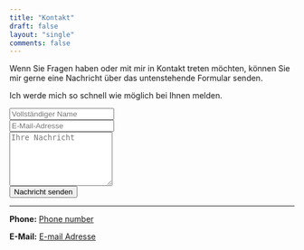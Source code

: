 ```yaml
---
title: "Kontakt"
draft: false
layout: "single"
comments: false
---
```

<div class="contact-container">
  <p>Wenn Sie Fragen haben oder mit mir in Kontakt treten möchten,
  können Sie mir gerne eine Nachricht über das untenstehende Formular senden.</p>
  <p>Ich werde mich so schnell wie möglich bei Ihnen melden.</p>
  <form target="_blank" action="https://formspree.io/f/xnnpdwkj" method="POST">
    <div class="form-group">
        <div class="form-row">
            <div class="col">
                <input type="text" name="name" class="form-control" placeholder="Vollständiger Name" required>
            </div>
            <div class="col">
                <input type="email" name="email" class="form-control" placeholder="E-Mail-Adresse" required>
            </div>
        </div>
    </div>
  <div class="form-group">
    <textarea name="message" class="form-control textarea" placeholder="Ihre Nachricht" rows="6" required></textarea>
  </div>
  <button type="submit" class="btn">Nachricht senden</button>
  </form>
</div>

---

**Phone:** <a href="tel:+4917657755284" class="phone-number">Phone number</a>

**E-Mail:** <a href="mailto:contact@sahraoui-it.com" class="email-address">E-mail Adresse</a>
